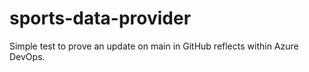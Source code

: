 # sports-data-provider
Simple test to prove an update on main in GitHub reflects within Azure DevOps.
